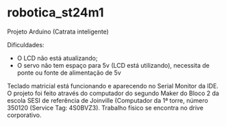 # robotica_st24m1
Projeto Arduino (Catrata inteligente)

Dificuldades:

  - O LCD não está atualizando;
  - O servo não tem espaço para 5v (LCD está utilizando), necessita de ponte ou fonte de alimentação de 5v

Teclado matricial está funcionando e aparecendo no Serial Monitor da IDE.
O projeto foi feito através do computador do segundo Maker do Bloco 2 da escola SESI de referência de Joinville (Computador da 1ª torre, número 350120 (Service Tag: 4S0BVZ3).
Trabalho físico se encontra no drive corporativo.
